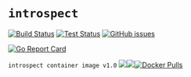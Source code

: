 # `introspect`

[![Build Status](https://infrabox.ninja/api/v1/projects/1fbcb712-2cd8-408f-b50c-a7221b59128e/state.svg)](https://infrabox.ninja/dashboard/#/project/introspect)
[![Test Status](https://infrabox.ninja/api/v1/projects/1fbcb712-2cd8-408f-b50c-a7221b59128e/tests.svg)](https://infrabox.ninja/dashboard/#/project/introspect)
[![GitHub issues](https://img.shields.io/github/issues/vasu1124/introspect.svg)](https://img.shields.io/github/issues/vasu1124/introspect/issues)

[![Go Report Card](https://goreportcard.com/badge/github.com/vasu1124/introspect)](https://goreportcard.com/report/github.com/vasu1124/introspect)

`introspect container image v1.0` [![](https://images.microbadger.com/badges/image/vasu1124/introspect:v1.0.svg)](https://microbadger.com/images/vasu1124/introspect:v1.0 "Get your own image badge on microbadger.com")[![](https://images.microbadger.com/badges/version/vasu1124/introspect:v1.0.svg)](https://microbadger.com/images/vasu1124/introspect:v1.0 "Get your own version badge on microbadger.com")[![Docker Pulls](https://img.shields.io/docker/pulls/vasu1124/introspect.svg?maxAge=2592000)](https://hub.docker.com/r/vasu1124/introspect/)